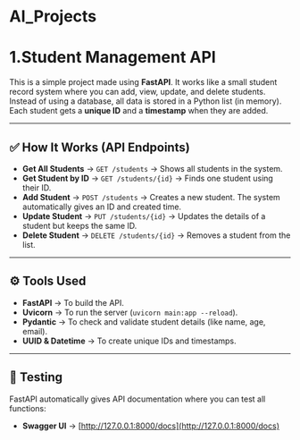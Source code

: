 # AI_Projects

# 1.Student Management API

This is a simple project made using **FastAPI**. It works like a small student record system where you can add, view, update, and delete students. Instead of using a database, all data is stored in a Python list (in memory). Each student gets a **unique ID** and a **timestamp** when they are added.

---

## ✅ How It Works (API Endpoints)

- **Get All Students** → `GET /students` → Shows all students in the system.  
- **Get Student by ID** → `GET /students/{id}` → Finds one student using their ID.  
- **Add Student** → `POST /students` → Creates a new student. The system automatically gives an ID and created time.  
- **Update Student** → `PUT /students/{id}` → Updates the details of a student but keeps the same ID.  
- **Delete Student** → `DELETE /students/{id}` → Removes a student from the list.  

---

## ⚙️ Tools Used
- **FastAPI** → To build the API.  
- **Uvicorn** → To run the server (`uvicorn main:app --reload`).  
- **Pydantic** → To check and validate student details (like name, age, email).  
- **UUID & Datetime** → To create unique IDs and timestamps.  

---

## 📖 Testing
FastAPI automatically gives API documentation where you can test all functions:

- **Swagger UI** → [http://127.0.0.1:8000/docs](http://127.0.0.1:8000/docs)  
